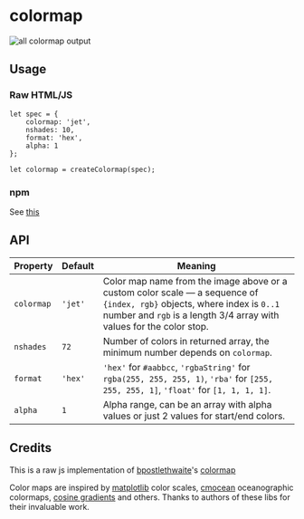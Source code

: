 

# colormap

![all colormap output](./colormaps.png)

## Usage


### Raw HTML/JS

	let spec = {
	    colormap: 'jet',
	    nshades: 10,
	    format: 'hex',
	    alpha: 1
	};

	let colormap = createColormap(spec);

### npm

See [this](https://github.com/bpostlethwaite/colormap)

## API

Property | Default | Meaning
---|---|---
`colormap` | `'jet'` | Color map name from the image above or a custom color scale — a sequence of `{index, rgb}` objects, where index is `0..1` number and `rgb` is a length 3/4 array with values for the color stop.
`nshades` | `72` | Number of colors in returned array, the minimum number depends on `colormap`.
`format` | `'hex'` | `'hex'` for `#aabbcc`, `'rgbaString'` for `rgba(255, 255, 255, 1)`, `'rba'` for `[255, 255, 255, 1]`, `'float'` for `[1, 1, 1, 1]`.
`alpha` | `1` | Alpha range, can be an array with alpha values or just 2 values for start/end colors. |


## Credits
This is a raw js implementation of [bpostlethwaite](https://github.com/bpostlethwaite)'s [colormap](https://github.com/bpostlethwaite/colormap)

Color maps are inspired by [matplotlib](https://github.com/d3/d3-scale#sequential-color-scales) color scales, [cmocean](https://github.com/matplotlib/cmocean) oceanographic colormaps, [cosine gradients](https://github.com/thi-ng/color/blob/master/src/gradients.org) and others. Thanks to authors of these libs for their invaluable work.
